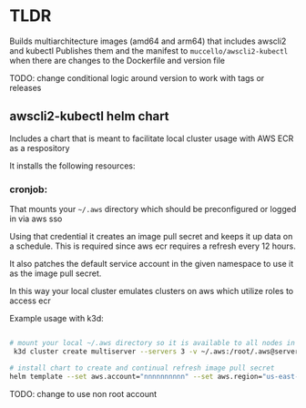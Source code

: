 # TLDR

Builds multiarchitecture images (amd64 and arm64) that includes awscli2 and kubectl
Publishes them and the manifest to `muccello/awscli2-kubectl` when there are changes to the Dockerfile and version file

TODO: change conditional logic around version to work with tags or releases

## awscli2-kubectl helm chart
Includes a chart that is meant to facilitate local cluster usage with AWS ECR as a respository

It installs the following resources:

### cronjob:  
That mounts your `~/.aws` directory which should be preconfigured or logged in via aws sso 

Using that credential it creates an image pull secret and keeps it up data on a schedule. 
This is required since aws ecr requires a refresh every 12 hours. 

It also patches the default service account in the given namespace to use it as the image pull secret. 

In this way your local cluster emulates clusters on aws which utilize roles to access ecr

Example usage with k3d:

```bash

# mount your local ~/.aws directory so it is available to all nodes in your local cluster
 k3d cluster create multiserver --servers 3 -v ~/.aws:/root/.aws@server:0,1,2  

# install chart to create and continual refresh image pull secret
helm template --set aws.account="nnnnnnnnnn" --set aws.region="us-east-2" registry-cred ./charts/awscli2-kubectl

```

TODO: change to use non root account 
